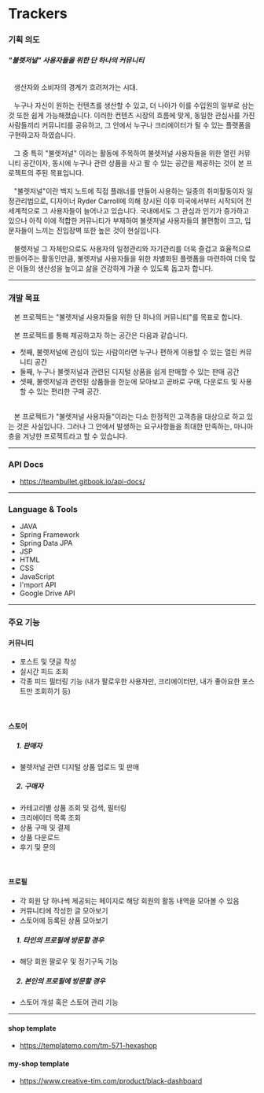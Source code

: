 
# Trackers

### 기획 의도
#### <i>"불렛저널" 사용자들을 위한 단 하나의 커뮤니티</i>
<br>
&nbsp;&nbsp;  생산자와 소비자의 경계가 흐려져가는 시대.<br>
<br>
&nbsp;&nbsp;  누구나 자신이 원하는 컨텐츠를 생산할 수 있고, 더 나아가 이를 수입원의 일부로 삼는 것 또한 쉽게 가능해졌습니다. 이러한 컨텐츠 시장의 흐름에 맞게, 동일한 관심사를 가진 사람들끼리 커뮤니티를 공유하고, 그 안에서 누구나 크리에이터가 될 수 있는 플랫폼을 구현하고자 하였습니다.<br>
<br>
&nbsp;&nbsp;  그 중 특히 "불렛저널" 이라는 활동에 주목하여 불렛저널 사용자들을 위한 열린 커뮤니티 공간이자, 동시에 누구나 관련 상품을 사고 팔 수 있는 공간을 제공하는 것이 본 프로젝트의 주된 목표입니다.<br>
<br>
&nbsp;&nbsp;  "불렛저널"이란 백지 노트에 직접 플래너를 만들어 사용하는 일종의 취미활동이자 일정관리법으로, 디자이너 Ryder Carroll에 의해 창시된 이후 미국에서부터 시작되어 전세계적으로 그 사용자들이 늘어나고 있습니다. 국내에서도 그 관심과 인기가 증가하고 있으나 아직 이에 적합한 커뮤니티가 부재하여 불렛저널 사용자들의 불편함이 크고, 입문자들이 느끼는 진입장벽 또한 높은 것이 현실입니다.<br>
<br>
&nbsp;&nbsp;  불렛저널 그 자체만으로도 사용자의 일정관리와 자기관리를 더욱 즐겁고 효율적으로 만들어주는 활동인만큼, 불렛저널 사용자들을 위한 차별화된 플랫폼을 마련하여 더욱 많은 이들의 생산성을 높이고 삶을 건강하게 가꿀 수 있도록 돕고자 합니다.<br>

---

### 개발 목표
&nbsp;&nbsp;  본 프로젝트는 "불렛저널 사용자들을 위한 단 하나의 커뮤니티"를 목표로 합니다. <br>
 <br>
&nbsp;&nbsp;  본 프로젝트를 통해 제공하고자 하는 공간은 다음과 같습니다. <br>
- 첫째, 불렛저널에 관심이 있는 사람이라면 누구나 편하게 이용할 수 있는 열린 커뮤니티 공간 <br>
- 둘째, 누구나 불렛저널과 관련된 디지털 상품을 쉽게 판매할 수 있는 판매 공간 <br>
- 셋째, 불렛저널과 관련된 상품들을 한눈에 모아보고 곧바로 구매, 다운로드 및 사용할 수 있는 편리한 구매 공간. <br>
 <br>
&nbsp;&nbsp;  본 프로젝트가 "불렛저널 사용자들"이라는 다소 한정적인 고객층을 대상으로 하고 있는 것은 사실입니다. 그러나 그 안에서 발생하는 요구사항들을 최대한 만족하는, 마니아층을 겨냥한 프로젝트라고 할 수 있습니다.

---

### API Docs
- https://teambullet.gitbook.io/api-docs/  <br>

---

### Language & Tools
- JAVA
- Spring Framework
- Spring Data JPA
- JSP
- HTML
- CSS
- JavaScript
- I'mport API
- Google Drive API

---

### 주요 기능

#### 커뮤니티 
- 포스트 및 댓글 작성
- 실시간 피드 조회
- 각종 피드 필터링 기능 (내가 팔로우한 사용자만, 크리에이터만, 내가 좋아요한 포스트만 조회하기 등)
<br>
  
#### 스토어
##### &nbsp;&nbsp;&nbsp;&nbsp; 1. 판매자
- 불렛저널 관련 디지털 상품 업로드 및 판매
##### &nbsp;&nbsp;&nbsp;&nbsp; 2. 구매자
- 카테고리별 상품 조회 및 검색, 필터링
- 크리에이터 목록 조회
- 상품 구매 및 결제
- 상품 다운로드
- 후기 및 문의 
<br>
  
#### 프로필
- 각 회원 당 하나씩 제공되는 페이지로 해당 회원의 활동 내역을 모아볼 수 있음
- 커뮤니티에 작성한 글 모아보기
- 스토어에 등록된 상품 모아보기
##### &nbsp;&nbsp;&nbsp;&nbsp; 1. 타인의 프로필에 방문할 경우
- 해당 회원 팔로우 및 정기구독 기능
##### &nbsp;&nbsp;&nbsp;&nbsp; 2. 본인의 프로필에 방문할 경우
- 스토어 개설 혹은 스토어 관리 기능

---

#### shop template
- https://templatemo.com/tm-571-hexashop

#### my-shop template
- https://www.creative-tim.com/product/black-dashboard
